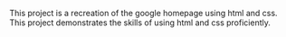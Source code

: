 This project is a recreation of the google homepage using html and css. This project demonstrates the skills of using html and css proficiently.
